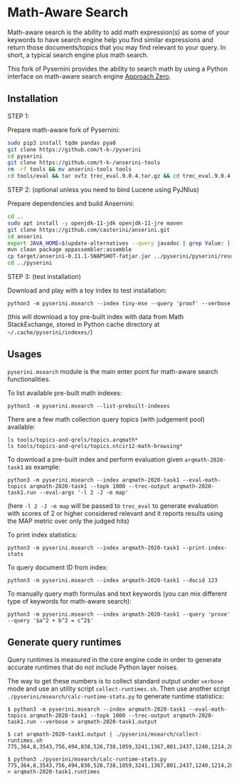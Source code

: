 # Math-Aware Search
Math-aware search is the ability to add math expression(s) as some of your keywords to have search engine help you find similar expressions and return those documents/topics that you may find relevant to your query. In short, a typical search engine plus math search.

This fork of Pysernini provides the ability to search math by using a Python interface on math-aware search engine [Approach Zero](https://github.com/approach0/search-engine).

## Installation
STEP 1:

Prepare math-aware fork of Pysernini:
```sh
sudo pip3 install tqdm pandas pya0
git clone https://github.com/t-k-/pyserini
cd pyserini
git clone https://github.com/t-k-/anserini-tools
rm -rf tools && mv anserini-tools tools
cd tools/eval && tar xvfz trec_eval.9.0.4.tar.gz && cd trec_eval.9.0.4 && make && cd ../../..
```

STEP 2: (optional unless you need to bind Lucene using PyJNIus)

Prepare dependencies and build Ansernini:
```sh
cd ..
sudo apt install -y openjdk-11-jdk openjdk-11-jre maven
git clone https://github.com/castorini/anserini.git
cd anserini
export JAVA_HOME=$(update-alternatives --query javadoc | grep Value: | head -n1 | sed 's/Value: //' | sed 's@bin/javadoc$@@') # assume it is a Debian-like system (such as Ubuntu)
mvn clean package appassembler:assemble
cp target/anserini-0.11.1-SNAPSHOT-fatjar.jar ../pyserini/pyserini/resources/jars/
cd ../pyserini
```

STEP 3: (test installation)

Download and play with a toy index to test installation:
```
python3 -m pyserini.msearch --index tiny-mse --query 'proof' --verbose
```
(this will download a toy pre-built index with data from Math StackExchange, stored in Python cache directory at `~/.cache/pyserini/indexes/`)

## Usages
`pyserini.msearch` module is the main enter point for math-aware search functionalities.

To list available pre-built math indexes:
```
python3 -m pyserini.msearch --list-prebuilt-indexes
```

There are a few math collection query topics (with judgement pool) available:
```
ls tools/topics-and-qrels/topics.arqmath*
ls tools/topics-and-qrels/topics.ntcir12-math-browsing*
```

To download a pre-built index and perform evaluation given `arqmath-2020-task1` as example:
```
python3 -m pyserini.msearch --index arqmath-2020-task1 --eval-math-topics arqmath-2020-task1 --topk 1000 --trec-output arqmath-2020-task1.run --eval-args '-l 2 -J -m map'
```
(here `-l 2 -J -m map` will be passed to `trec_eval` to generate evaluation with scores of 2 or higher considered relevant and it reports results using the MAP metric over only the judged hits)

To print index statistics:
```
python3 -m pyserini.msearch --index arqmath-2020-task1 --print-index-stats
```

To query document ID from index:
```
python3 -m pyserini.msearch --index arqmath-2020-task1 --docid 123
```

To manually query math formulas and text keywords (you can mix different type of keywords for math-aware search):
```
python3 -m pyserini.msearch --index arqmath-2020-task1 --query 'prove' --query '$a^2 + b^2 = c^2$'
```

## Generate query runtimes
Query runtimes is measured in the core engine code in order to generate accurate runtimes that do not include Python layer noises.

The way to get these numbers is to collect standard output under `verbose` mode and use an utility script `collect-runtimes.sh`. Then use another script `./pyserini/msearch/calc-runtime-stats.py` to generate runtime statistics:
```
$ python3 -m pyserini.msearch --index arqmath-2020-task1 --eval-math-topics arqmath-2020-task1 --topk 1000 --trec-output arqmath-2020-task1.run --verbose > arqmath-2020-task1.output

$ cat arqmath-2020-task1.output | ./pyserini/msearch/collect-runtimes.sh
775,364,8,3543,756,494,838,526,738,1059,3241,1367,801,2437,1240,1214,2056,1254,813,416,43,1790,418,181,986,1809,2175,388,50,833,885,266,20,131,540,306,8,615,1216,709,643,1701,28,1065,1410,562,650,1086,2153,780,3849,564,573,365,661,568,1335,1818,1879,580,230,2315,325,861,908,229,840,417,2003,3006,748,1116,514,1626,2035,361,3498,1002,30,26,980,757,1139,1650,1474,1331,260,803,52,1208,314,532,16,1185,124,5692,647,

$ python3 ./pyserini/msearch/calc-runtime-stats.py 775,364,8,3543,756,494,838,526,738,1059,3241,1367,801,2437,1240,1214,2056,1254,813,416,43,1790,418,181,986,1809,2175,388,50,833,885,266,20,131,540,306,8,615,1216,709,643,1701,28,1065,1410,562,650,1086,2153,780,3849,564,573,365,661,568,1335,1818,1879,580,230,2315,325,861,908,229,840,417,2003,3006,748,1116,514,1626,2035,361,3498,1002,30,26,980,757,1139,1650,1474,1331,260,803,52,1208,314,532,16,1185,124,5692,647, > arqmath-2020-task1.runtimes
```
